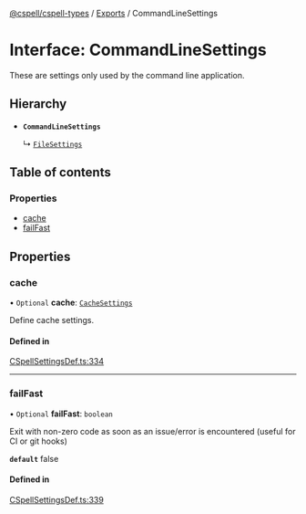 [@cspell/cspell-types](../README.md) / [Exports](../modules.md) / CommandLineSettings

# Interface: CommandLineSettings

These are settings only used by the command line application.

## Hierarchy

- **`CommandLineSettings`**

  ↳ [`FileSettings`](FileSettings.md)

## Table of contents

### Properties

- [cache](CommandLineSettings.md#cache)
- [failFast](CommandLineSettings.md#failfast)

## Properties

### cache

• `Optional` **cache**: [`CacheSettings`](CacheSettings.md)

Define cache settings.

#### Defined in

[CSpellSettingsDef.ts:334](https://github.com/streetsidesoftware/cspell/blob/6bd2f0c/packages/cspell-types/src/CSpellSettingsDef.ts#L334)

___

### failFast

• `Optional` **failFast**: `boolean`

Exit with non-zero code as soon as an issue/error is encountered (useful for CI or git hooks)

**`default`** false

#### Defined in

[CSpellSettingsDef.ts:339](https://github.com/streetsidesoftware/cspell/blob/6bd2f0c/packages/cspell-types/src/CSpellSettingsDef.ts#L339)
